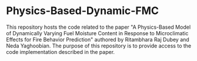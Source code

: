 # Physics-Based-Dynamic-FMC
This repository hosts the code related to the paper "A Physics-Based Model of Dynamically Varying Fuel Moisture Content in Response to Microclimatic Effects for Fire Behavior Prediction" authored by Ritambhara Raj Dubey and Neda Yaghoobian. The purpose of this repository is to provide access to the code implementation described in the paper.
